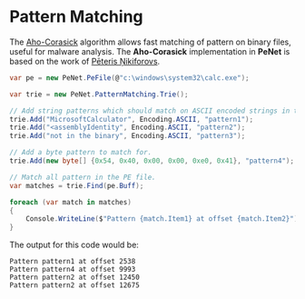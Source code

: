 # Pattern Matching

The [Aho-Corasick](https://en.wikipedia.org/wiki/Aho–Corasick_algorithm)  algorithm allows fast matching of pattern on binary files, useful for malware analysis. The **Aho-Corasick** implementation in **PeNet** is based on the work of [Pēteris Ņikiforovs](https://github.com/pdonald/aho-corasick).

```csharp
var pe = new PeNet.PeFile(@"c:\windows\system32\calc.exe");

var trie = new PeNet.PatternMatching.Trie();

// Add string patterns which should match on ASCII encoded strings in the PE file.
trie.Add("MicrosoftCalculator", Encoding.ASCII, "pattern1");
trie.Add("<assemblyIdentity", Encoding.ASCII, "pattern2");
trie.Add("not in the binary", Encoding.ASCII, "pattern3");

// Add a byte pattern to match for.
trie.Add(new byte[] {0x54, 0x40, 0x00, 0x00, 0xe0, 0x41}, "pattern4");

// Match all pattern in the PE file.
var matches = trie.Find(pe.Buff);

foreach (var match in matches)
{
    Console.WriteLine($"Pattern {match.Item1} at offset {match.Item2}");
}
```

The output for this code would be:

```none
Pattern pattern1 at offset 2538
Pattern pattern4 at offset 9993
Pattern pattern2 at offset 12450
Pattern pattern2 at offset 12675
```
